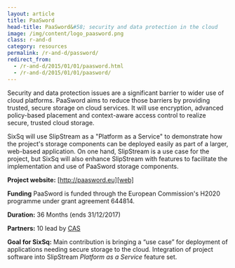 ```yaml
---
layout: article
title: PaaSword 
head-title: PaaSword&#58; security and data protection in the cloud
image: /img/content/logo_paasword.png
class: r-and-d
category: resources
permalink: /r-and-d/password/
redirect_from:
  - /r-and-d/2015/01/01/paasword.html
  - /r-and-d/2015/01/01/paasword/
---
```


Security and data protection issues are a significant barrier to wider
use of cloud platforms.  PaaSword aims to reduce those barriers by
providing trusted, secure storage on cloud services.  It will use
encryption, advanced policy-based placement and context-aware access
control to realize secure, trusted cloud storage. 

SixSq will use SlipStream as a "Platform as a Service" to demonstrate
how the project's storage components can be deployed easily as part of
a larger, web-based application.  On one hand, SlipStream is a use
case for the project, but SixSq will also enhance SlipStream with
features to facilitate the implementation and use of PaaSword storage
components. 

**Project website:** [http://paasword.eu][web]

**Funding** PaaSword is funded through the European Commission's H2020
  programme under grant agreement 644814.

**Duration:** 36 Months (ends 31/12/2017) 

**Partners:** 10 lead by [CAS][cas]

**Goal for SixSq:** Main contribution is bringing a “use case” for
  deployment of applications needing secure storage to the cloud.
  Integration of project software into SlipStream *Platform as a
  Service* feature set.

[web]: http://paasword.eu 
[cas]: http://www.cas.de/en/homepage.html
